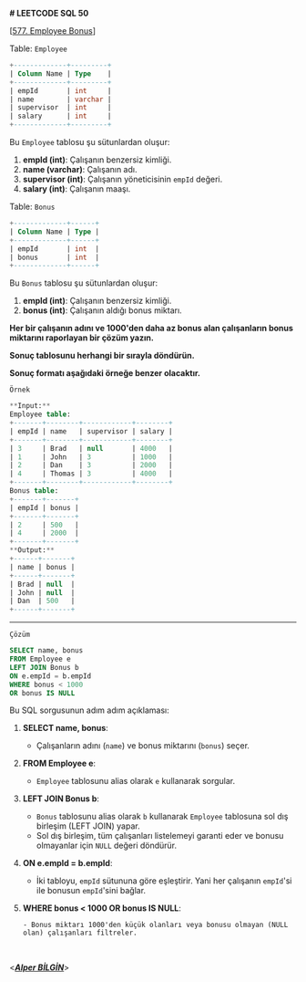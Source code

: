 **# LEETCODE SQL 50**

[[577. Employee Bonus](https://leetcode.com/problems/employee-bonus/)]

Table: `Employee`

```sql
+-------------+---------+
| Column Name | Type    |
+-------------+---------+
| empId       | int     |
| name        | varchar |
| supervisor  | int     |
| salary      | int     |
+-------------+---------+
```

Bu `Employee` tablosu şu sütunlardan oluşur:

1.  **empId (int)**: Çalışanın benzersiz kimliği.
2.  **name (varchar)**: Çalışanın adı.
3.  **supervisor (int)**: Çalışanın yöneticisinin `empId` değeri.
4.  **salary (int)**: Çalışanın maaşı.

Table: `Bonus`

```sql
+-------------+------+
| Column Name | Type |
+-------------+------+
| empId       | int  |
| bonus       | int  |
+-------------+------+
```

Bu `Bonus` tablosu şu sütunlardan oluşur:

1.  **empId (int)**: Çalışanın benzersiz kimliği.
2.  **bonus (int)**: Çalışanın aldığı bonus miktarı.

**Her bir çalışanın adını ve 1000'den daha az bonus alan çalışanların bonus miktarını raporlayan bir çözüm yazın.**

**Sonuç tablosunu herhangi bir sırayla döndürün.**

**Sonuç formatı aşağıdaki örneğe benzer olacaktır.**

`Örnek`

```sql
**Input:**
Employee table:
+-------+--------+------------+--------+
| empId | name   | supervisor | salary |
+-------+--------+------------+--------+
| 3     | Brad   | null       | 4000   |
| 1     | John   | 3          | 1000   |
| 2     | Dan    | 3          | 2000   |
| 4     | Thomas | 3          | 4000   |
+-------+--------+------------+--------+
Bonus table:
+-------+-------+
| empId | bonus |
+-------+-------+
| 2     | 500   |
| 4     | 2000  |
+-------+-------+
**Output:**
+------+-------+
| name | bonus |
+------+-------+
| Brad | null  |
| John | null  |
| Dan  | 500   |
+------+-------+
```

---

`Çözüm`

```sql
SELECT name, bonus
FROM Employee e
LEFT JOIN Bonus b
ON e.empId = b.empId
WHERE bonus < 1000
OR bonus IS NULL
```

Bu SQL sorgusunun adım adım açıklaması:

1.  **SELECT name, bonus**:

    - Çalışanların adını (`name`) ve bonus miktarını (`bonus`) seçer.

2.  **FROM Employee e**:

    - `Employee` tablosunu alias olarak `e` kullanarak sorgular.

3.  **LEFT JOIN Bonus b**:

    - `Bonus` tablosunu alias olarak `b` kullanarak `Employee` tablosuna sol dış birleşim (LEFT JOIN) yapar.
    - Sol dış birleşim, tüm çalışanları listelemeyi garanti eder ve bonusu olmayanlar için `NULL` değeri döndürür.

4.  **ON e.empId = b.empId**:

    - İki tabloyu, `empId` sütununa göre eşleştirir. Yani her çalışanın `empId`'si ile bonusun `empId`'sini bağlar.

5.  **WHERE bonus < 1000 OR bonus IS NULL**:

        - Bonus miktarı 1000'den küçük olanları veya bonusu olmayan (NULL olan) çalışanları filtreler.

&nbsp;

<**_[Alper BİLGİN](https://github.com/DREAXS)_**>
